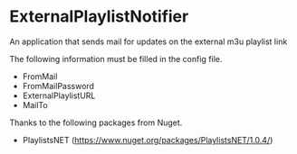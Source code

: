 # ExternalPlaylistNotifier
An application that sends mail for updates on the external m3u playlist link

The following information must be filled in the config file.
- FromMail
- FromMailPassword
- ExternalPlaylistURL
- MailTo

Thanks to the following packages from Nuget.
- PlaylistsNET (https://www.nuget.org/packages/PlaylistsNET/1.0.4/)